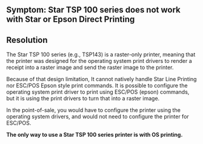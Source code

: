 ## Symptom: Star TSP 100 series does not work with Star or Epson Direct Printing

## Resolution
The Star TSP 100 series (e.g., TSP143) is a raster-only printer, meaning that the printer was designed for the operating system print drivers to render a receipt into a raster image and send the raster image to the printer.

Because of that design limitation, It cannot natively handle Star Line Printing nor ESC/POS Epson style print commands. It is possible to configure the operating system print driver to print using ESC/POS (epson) commands, but it is using the print drivers to turn that into a raster image.

In the point-of-sale, you would have to configure the printer using the operating system drivers, and would not need to configure the printer for ESC/POS.

**The only way to use a Star TSP 100 series printer is with OS printing.**
